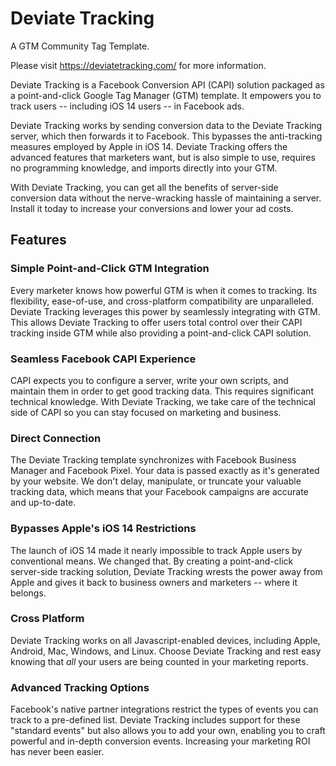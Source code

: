 # Deviate Tracking

A GTM Community Tag Template.

Please visit https://deviatetracking.com/ for more information.

Deviate Tracking is a Facebook Conversion API (CAPI) solution packaged as a point-and-click Google Tag Manager (GTM) template. It empowers you to track users -- including iOS 14 users -- in Facebook ads.

Deviate Tracking works by sending conversion data to the Deviate Tracking server, which then forwards it to Facebook. This bypasses the anti-tracking measures employed by Apple in iOS 14. Deviate Tracking offers the advanced features that marketers want, but is also simple to use, requires no programming knowledge, and imports directly into your GTM.

With Deviate Tracking, you can get all the benefits of server-side conversion data without the nerve-wracking hassle of maintaining a server. Install it today to increase your conversions and lower your ad costs.

## Features

### Simple Point-and-Click GTM Integration

Every marketer knows how powerful GTM is when it comes to tracking. Its flexibility, ease-of-use, and cross-platform compatibility are unparalleled. Deviate Tracking leverages this power by seamlessly integrating with GTM. This allows Deviate Tracking to offer users total control over their CAPI tracking inside GTM while also providing a point-and-click CAPI solution.

### Seamless Facebook CAPI Experience

CAPI expects you to configure a server, write your own scripts, and maintain them in order to get good tracking data. This requires significant technical knowledge. With Deviate Tracking, we take care of the technical side of CAPI so you can stay focused on marketing and business.

### Direct Connection

The Deviate Tracking template synchronizes with Facebook Business Manager and Facebook Pixel. Your data is passed exactly as it's generated by your website. We don't delay, manipulate, or truncate your valuable tracking data, which means that your Facebook campaigns are accurate and up-to-date.

### Bypasses Apple's iOS 14 Restrictions

The launch of iOS 14 made it nearly impossible to track Apple users by conventional means. We changed that. By creating a point-and-click server-side tracking solution, Deviate Tracking wrests the power away from Apple and gives it back to business owners and marketers -- where it belongs.

### Cross Platform

Deviate Tracking works on all Javascript-enabled devices, including Apple, Android, Mac, Windows, and Linux. Choose Deviate Tracking and rest easy knowing that _all_ your users are being counted in your marketing reports.

### Advanced Tracking Options

Facebook's native partner integrations restrict the types of events you can track to a pre-defined list. Deviate Tracking includes support for these "standard events" but also allows you to add your own, enabling you to craft powerful and in-depth conversion events. Increasing your marketing ROI has never been easier.
